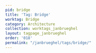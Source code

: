 ```yaml
---
pid: bridge
title: 'Tag: Bridge'
worktag: Bridge
category: Architecture
collection: worktags_janbrueghel
layout: tagpage_janbrueghel
order: '018'
permalink: "/janbrueghel/tags/bridge/"
---
```

